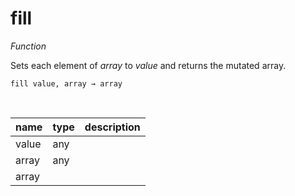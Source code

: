 # fill

_Function_

Sets each element of _array_ to _value_ and returns the mutated array.

<pre><code>fill value, array &rarr; array</code></pre>
<br>

| name | type | description |
|------|------|-------------|
|value|any||
|array|any||
|array|||


